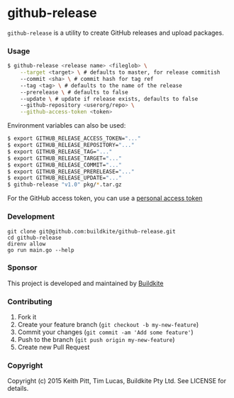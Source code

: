 # github-release

`github-release` is a utility to create GitHub releases and upload packages.

### Usage

```bash
$ github-release <release name> <fileglob> \
    --target <target> \ # defaults to master, for release commitish
    --commit <sha> \ # commit hash for tag ref
    --tag <tag> \ # defaults to the name of the release
    --prerelease \ # defaults to false
    --update \ # update if release exists, defaults to false
    --github-repository <userorg/repo> \
    --github-access-token <token>
```

Environment variables can also be used:

```bash
$ export GITHUB_RELEASE_ACCESS_TOKEN="..."
$ export GITHUB_RELEASE_REPOSITORY="..."
$ export GITHUB_RELEASE_TAG="..."
$ export GITHUB_RELEASE_TARGET="..."
$ export GITHUB_RELEASE_COMMIT="..."
$ export GITHUB_RELEASE_PRERELEASE="..."
$ export GITHUB_RELEASE_UPDATE="..."
$ github-release "v1.0" pkg/*.tar.gz
```

For the GitHub access token, you can use a [personal access token](https://github.com/settings/applications#personal-access-tokens)

### Development

```
git clone git@github.com:buildkite/github-release.git
cd github-release
direnv allow
go run main.go --help
```

### Sponsor

This project is developed and maintained by [Buildkite](https://buildkite.com)

### Contributing

1. Fork it
2. Create your feature branch (`git checkout -b my-new-feature`)
3. Commit your changes (`git commit -am 'Add some feature'`)
4. Push to the branch (`git push origin my-new-feature`)
5. Create new Pull Request

### Copyright

Copyright (c) 2015 Keith Pitt, Tim Lucas, Buildkite Pty Ltd. See LICENSE for details.
